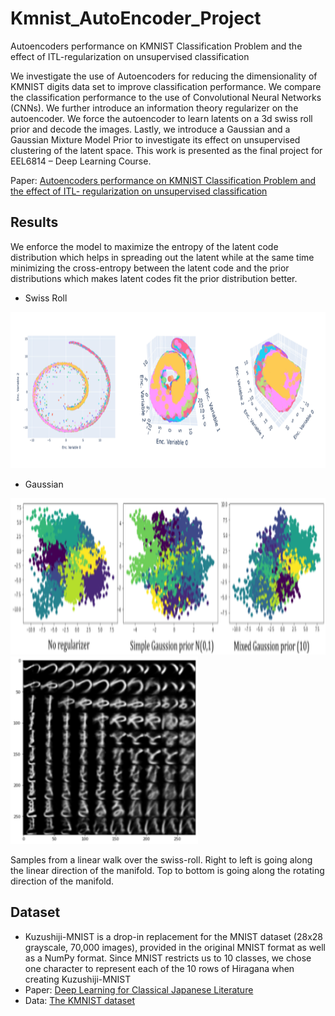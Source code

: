 # Kmnist_AutoEncoder_Project
Autoencoders performance on KMNIST Classification Problem and the effect of ITL-regularization on unsupervised classification

We investigate the use of Autoencoders for reducing the dimensionality of KMNIST digits data set to improve classification performance. We compare the classification performance to the use of Convolutional Neural Networks (CNNs). We further introduce an information theory regularizer on the autoencoder. We force the autoencoder to learn latents on a 3d swiss roll prior and decode the images. Lastly, we introduce a Gaussian and a Gaussian Mixture Model Prior to investigate its effect on unsupervised clustering of the latent space. This work is presented as the final project for EEL6814 – Deep Learning Course.

Paper: [Autoencoders performance on KMNIST Classification Problem and the effect of ITL- regularization on unsupervised classification](https://gijunglee.github.io/assets/Project_2_KMNIST_MAYAR_GIJUNG_final.pdf)

## Results
We enforce the model to maximize the entropy of the latent code distribution which helps in spreading out the latent while at the same time minimizing the cross-entropy between the latent code and the prior distributions which makes latent codes fit the prior distribution better.

- Swiss Roll

<img src="https://github.com/GijungLee/Kmnist_AutoEncoder_Project/raw/main/data/Picture1.png" width="700" height="250">

- Gaussian

<img src="https://github.com/GijungLee/Kmnist_AutoEncoder_Project/raw/main/data/Picture2.png" width="600" height="250">

<img src="https://github.com/GijungLee/Kmnist_AutoEncoder_Project/raw/main/data/Picture3.png" width="300" height="300">

Samples from a linear walk over the swiss-roll. Right to left is going along the linear direction of the manifold. Top to bottom is going along the rotating direction of the manifold.

## Dataset
- Kuzushiji-MNIST is a drop-in replacement for the MNIST dataset (28x28 grayscale, 70,000 images), provided in the original MNIST format as well as a NumPy format. Since MNIST restricts us to 10 classes, we chose one character to represent each of the 10 rows of Hiragana when creating Kuzushiji-MNIST
- Paper: [Deep Learning for Classical Japanese Literature](https://arxiv.org/pdf/1812.01718.pdf)
- Data: [The KMNIST dataset](http://codh.rois.ac.jp/kmnist/index.html.en)
